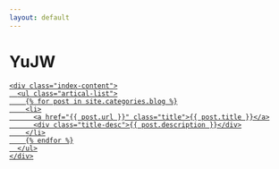 ```yaml
---
layout: default
---
```


<body>
  <div class="index-wrapper">
    <div class="aside">
      <div class="info-card">
        <h1>YuJW</h1>
        <a href = "#">
      </div>
      <div id="particles-js"></div>
    </div>

    <div class="index-content">
      <ul class="artical-list">
        {% for post in site.categories.blog %}
        <li>
          <a href="{{ post.url }}" class="title">{{ post.title }}</a>
          <div class="title-desc">{{ post.description }}</div>
        </li>
        {% endfor %}
      </ul>
    </div>
  </div>
</body>
